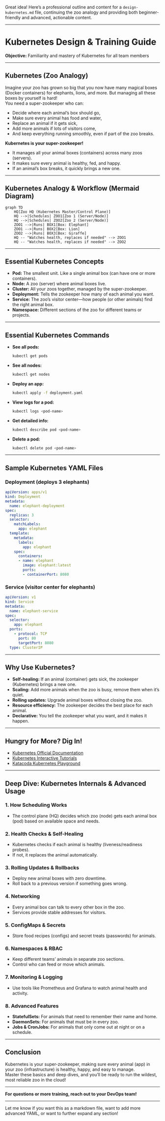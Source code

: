 Great idea! Here’s a professional outline and content for a `design-kubernetes.md` file, continuing the zoo analogy and providing both beginner-friendly and advanced, actionable content.

---

# Kubernetes Design & Training Guide

**Objective:** Familiarity and mastery of Kubernetes for all team members

---

## Kubernetes (Zoo Analogy)

Imagine your zoo has grown so big that you now have many magical boxes (Docker containers) for elephants, lions, and more. But managing all these boxes by yourself is hard!  
You need a super-zookeeper who can:
- Decide where each animal’s box should go,
- Make sure every animal has food and water,
- Replace an animal if it gets sick,
- Add more animals if lots of visitors come,
- And keep everything running smoothly, even if part of the zoo breaks.

**Kubernetes is your super-zookeeper!**
- It manages all your animal boxes (containers) across many zoos (servers).
- It makes sure every animal is healthy, fed, and happy.
- If an animal’s box breaks, it quickly brings a new one.

---

## Kubernetes Analogy & Workflow (Mermaid Diagram)

```mermaid
graph TD
    HQ[Zoo HQ (Kubernetes Master/Control Plane)]
    HQ -->|Schedules| ZOO1[Zoo 1 (Server/Node)]
    HQ -->|Schedules| ZOO2[Zoo 2 (Server/Node)]
    ZOO1 -->|Runs| BOX1[Box: Elephant]
    ZOO1 -->|Runs| BOX2[Box: Lion]
    ZOO2 -->|Runs| BOX3[Box: Giraffe]
    HQ -- "Watches health, replaces if needed" --> ZOO1
    HQ -- "Watches health, replaces if needed" --> ZOO2
```

---

## Essential Kubernetes Concepts

- **Pod:** The smallest unit. Like a single animal box (can have one or more containers).
- **Node:** A zoo (server) where animal boxes live.
- **Cluster:** All your zoos together, managed by the super-zookeeper.
- **Deployment:** Tells the zookeeper how many of each animal you want.
- **Service:** The zoo’s visitor center—how people (or other animals) find the right animal box.
- **Namespace:** Different sections of the zoo for different teams or projects.

---

## Essential Kubernetes Commands

- **See all pods:**
  ```bash
  kubectl get pods
  ```
- **See all nodes:**
  ```bash
  kubectl get nodes
  ```
- **Deploy an app:**
  ```bash
  kubectl apply -f deployment.yaml
  ```
- **View logs for a pod:**
  ```bash
  kubectl logs <pod-name>
  ```
- **Get detailed info:**
  ```bash
  kubectl describe pod <pod-name>
  ```
- **Delete a pod:**
  ```bash
  kubectl delete pod <pod-name>
  ```

---

## Sample Kubernetes YAML Files

### Deployment (deploys 3 elephants)

```yaml
apiVersion: apps/v1
kind: Deployment
metadata:
  name: elephant-deployment
spec:
  replicas: 3
  selector:
    matchLabels:
      app: elephant
  template:
    metadata:
      labels:
        app: elephant
    spec:
      containers:
      - name: elephant
        image: elephant:latest
        ports:
        - containerPort: 8080
```

### Service (visitor center for elephants)

```yaml
apiVersion: v1
kind: Service
metadata:
  name: elephant-service
spec:
  selector:
    app: elephant
  ports:
    - protocol: TCP
      port: 80
      targetPort: 8080
  type: ClusterIP
```

---

## Why Use Kubernetes?

- **Self-healing:** If an animal (container) gets sick, the zookeeper (Kubernetes) brings a new one.
- **Scaling:** Add more animals when the zoo is busy, remove them when it’s quiet.
- **Rolling updates:** Upgrade animal boxes without closing the zoo.
- **Resource efficiency:** The zookeeper decides the best place for each animal.
- **Declarative:** You tell the zookeeper what you want, and it makes it happen.

---

## Hungry for More? Dig In!

- [Kubernetes Official Documentation](https://kubernetes.io/docs/)
- [Kubernetes Interactive Tutorials](https://kubernetes.io/docs/tutorials/)
- [Katacoda Kubernetes Playground](https://www.katacoda.com/courses/kubernetes/playground)

---

## Deep Dive: Kubernetes Internals & Advanced Usage

### 1. How Scheduling Works
- The control plane (HQ) decides which zoo (node) gets each animal box (pod) based on available space and needs.

### 2. Health Checks & Self-Healing
- Kubernetes checks if each animal is healthy (liveness/readiness probes).
- If not, it replaces the animal automatically.

### 3. Rolling Updates & Rollbacks
- Deploy new animal boxes with zero downtime.
- Roll back to a previous version if something goes wrong.

### 4. Networking
- Every animal box can talk to every other box in the zoo.
- Services provide stable addresses for visitors.

### 5. ConfigMaps & Secrets
- Store food recipes (configs) and secret treats (passwords) for animals.

### 6. Namespaces & RBAC
- Keep different teams’ animals in separate zoo sections.
- Control who can feed or move which animals.

### 7. Monitoring & Logging
- Use tools like Prometheus and Grafana to watch animal health and activity.

### 8. Advanced Features
- **StatefulSets:** For animals that need to remember their name and home.
- **DaemonSets:** For animals that must be in every zoo.
- **Jobs & CronJobs:** For animals that only come out at night or on a schedule.

---

## Conclusion

Kubernetes is your super-zookeeper, making sure every animal (app) in your zoo (infrastructure) is healthy, happy, and easy to manage.  
Master these basics and deep dives, and you’ll be ready to run the wildest, most reliable zoo in the cloud!

---

**For questions or more training, reach out to your DevOps team!**

---

Let me know if you want this as a markdown file, want to add more advanced YAML, or want to further expand any section!
